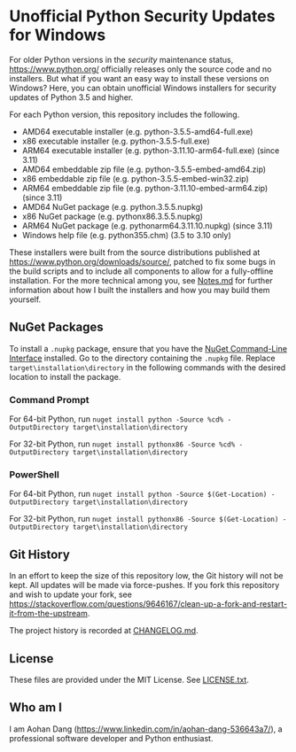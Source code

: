# Unofficial Python Security Updates for Windows

For older Python versions in the *security* maintenance status, https://www.python.org/ officially releases only the source code and no installers. But what if you want an easy way to install these versions on Windows? Here, you can obtain unofficial Windows installers for security updates of Python 3.5 and higher.

For each Python version, this repository includes the following.

- AMD64 executable installer (e.g. python-3.5.5-amd64-full.exe)
- x86 executable installer (e.g. python-3.5.5-full.exe)
- ARM64 executable installer (e.g. python-3.11.10-arm64-full.exe) (since 3.11)
- AMD64 embeddable zip file (e.g. python-3.5.5-embed-amd64.zip)
- x86 embeddable zip file (e.g. python-3.5.5-embed-win32.zip)
- ARM64 embeddable zip file (e.g. python-3.11.10-embed-arm64.zip) (since 3.11)
- AMD64 NuGet package (e.g. python.3.5.5.nupkg)
- x86 NuGet package (e.g. pythonx86.3.5.5.nupkg)
- ARM64 NuGet package (e.g. pythonarm64.3.11.10.nupkg) (since 3.11)
- Windows help file (e.g. python355.chm) (3.5 to 3.10 only)

These installers were built from the source distributions published at https://www.python.org/downloads/source/, patched to fix some bugs in the build scripts and to include all components to allow for a fully-offline installation. For the more technical among you, see [Notes.md](Notes.md) for further information about how I built the installers and how you may build them yourself.

## NuGet Packages

To install a `.nupkg` package, ensure that you have the [NuGet Command-Line Interface](https://learn.microsoft.com/en-us/nuget/reference/nuget-exe-cli-reference?tabs=windows) installed. Go to the directory containing the `.nupkg` file. Replace `target\installation\directory` in the following commands with the desired location to install the package.

### Command Prompt
For 64-bit Python, run `nuget install python -Source %cd% -OutputDirectory target\installation\directory`

For 32-bit Python, run `nuget install pythonx86 -Source %cd% -OutputDirectory target\installation\directory`

### PowerShell
For 64-bit Python, run `nuget install python -Source $(Get-Location) -OutputDirectory target\installation\directory`

For 32-bit Python, run `nuget install pythonx86 -Source $(Get-Location) -OutputDirectory target\installation\directory`

## Git History

In an effort to keep the size of this repository low, the Git history will not be kept. All updates will be made via force-pushes. If you fork this repository and wish to update your fork, see https://stackoverflow.com/questions/9646167/clean-up-a-fork-and-restart-it-from-the-upstream.

The project history is recorded at [CHANGELOG.md](CHANGELOG.md).

## License

These files are provided under the MIT License. See [LICENSE.txt](LICENSE.txt).

## Who am I

I am Aohan Dang (https://www.linkedin.com/in/aohan-dang-536643a7/), a professional software developer and Python enthusiast.
